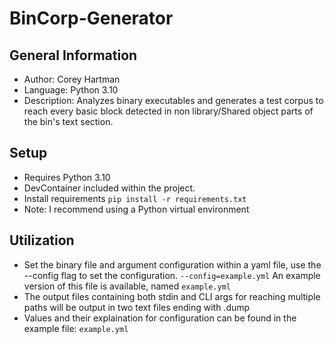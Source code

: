 # BinCorp-Generator

## General Information
- Author: Corey Hartman
- Language: Python 3.10
- Description: Analyzes binary executables and generates a test corpus to reach every basic block detected in non library/Shared object parts of the bin's text section.

## Setup
- Requires Python 3.10
- DevContainer included within the project.
- Install requirements ```pip install -r requirements.txt```
- Note: I recommend using a Python virtual environment

## Utilization
- Set the binary file and argument configuration within a yaml file, use the --config flag to set the configuration. ```--config=example.yml``` An example version of this file is available, named ```example.yml```
- The output files containing both stdin and CLI args for reaching multiple paths will be output in two text files ending with .dump
- Values and their explaination for configuration can be found in the example file: ```example.yml```


